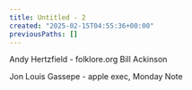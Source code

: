 ```yaml
---
title: Untitled - 2
created: "2025-02-15T04:55:36+00:00"
previousPaths: []
---
```

Andy Hertzfield - folklore.org
Bill Ackinson

Jon Louis Gassepe - apple exec, Monday Note


